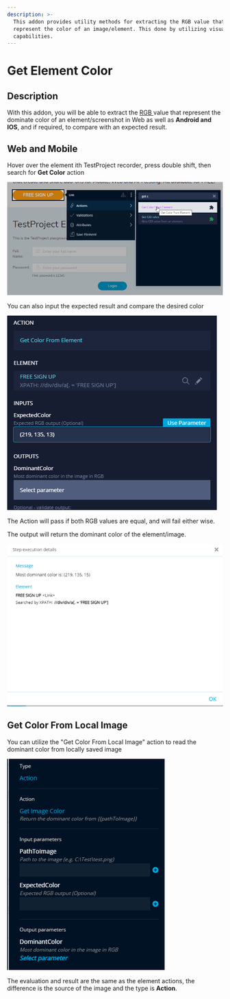 ```yaml
---
description: >-
  This addon provides utility methods for extracting the RGB value that
  represent the color of an image/element. This done by utilizing visual testing
  capabilities.
---
```


# Get Element Color

## Description 

With this addon, you will be able to extract the [RGB ](https://www.w3schools.com/colors/colors_rgb.asp)value that represent the dominate color of an element/screenshot in Web as well as **Android and IOS**, and if required, to compare with an expected result.

## Web and Mobile

Hover over the element ith TestProject recorder, press double shift, then search for **Get Color** action

![](../../.gitbook/assets/image%20%28287%29.png)

You can also input the expected result and compare the desired color 

![](../../.gitbook/assets/image%20%28283%29.png)

The Action will pass if both RGB values are equal, and will fail either wise.

The output will return the dominant color of the element/image.

![](../../.gitbook/assets/image%20%28282%29.png)

## Get Color From Local Image 

You can utilize the "Get Color From Local Image" action to read the dominant color from locally saved image 

![](../../.gitbook/assets/image%20%28284%29.png)

The evaluation and result are the same as the element actions, the difference is the source of the image and the type is **Action**.



